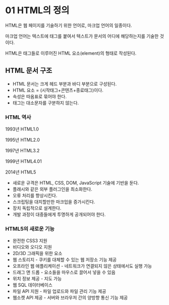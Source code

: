 # 01 HTML의 정의

HTML은 웹 페이지를 기술하기 위한 언어로, 마크업 언어의 일종이다.

마크업 언어는 텍스트에 태그를 붙여서 텍스트가 문서의 어디에 해당하는지를 기술한 것이다.

HTML은 태그들로 이루어진 HTML 요소(element)의 형태로 작성된다.

## HTML 문서 구조

- HTML 문서는 크게 헤드 부분과 바디 부분으로 구성된다.
- HTML 요소 = (시작태그+콘텐츠+종료태그)이다.
- 속성은  따옴표로 묶어야 한다.
- 태그는 대소문자를 구분하지 않는다.

### HTML 역사

1993년 HTML1.0

1995년 HTML2.0

1997년 HTML3.2

1999년 HTML4.01

2014년 HTML5

- 새로운 규격은 HTML, CSS, DOM, JavaScript 기술에 기반을 둔다.
- 플래시와 같은 외부 플러그인을 최소화한다.
- 오류 처리를 향상시킨다.
- 스크립팅을 대치할만한 마크업을 증가시킨다.
- 장치 독립적으로 설계한다.
- 개발 과정이 대중들에게 투명하게 공개되어야 한다.

### HTML5의 새로운 기능

- 완전한 CSS3 지원
- 비디오와 오디오 지원
- 2D/3D 그래픽을 위한 <canvas> 요소
- 웹 스토리지 - 쿠키를 대체할 수 있는 웹 저장소 기능 제공
- 오프라인 웹 애플리케이션 - 네트워크가 연결되지 않은 상태에서도 실행 가능
- 드래그 앤 드롭 - 요소들을 마우스로 끌어서 넣을 수 있음
- 위치 정보 제공 - 지도 가능
- 웹 SQL 데이터베이스
- 파일 API 지원 - 파일 업로드와 파일 관리 기능 제공
- 웹소켓 API 제공 - 서버와 브라우저 간의 양방향 통신 기능 제공